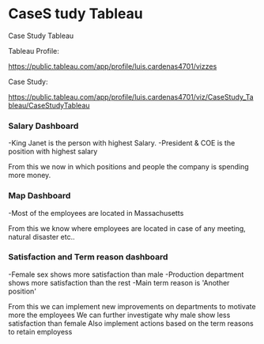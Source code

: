 # CaseS tudy Tableau
Case Study Tableau

Tableau Profile:

https://public.tableau.com/app/profile/luis.cardenas4701/vizzes

Case Study:

https://public.tableau.com/app/profile/luis.cardenas4701/viz/CaseStudy_Tableau/CaseStudyTableau

### Salary Dashboard
-King Janet is the person with highest Salary.
-President & COE is  the position with highest salary

From this we now in which positions and people the company is spending more money.

 ### Map Dashboard
-Most of the employees are located in Massachusetts

From this we know where employees are located in case of any meeting, natural disaster etc..

### Satisfaction and Term reason dashboard
-Female sex shows more satisfaction than male
-Production department shows more satisfaction than the rest
-Main term reason is 'Another position'

From this we can implement new improvements on departments to motivate more the employees
We can further investigate why male show less satisfaction than female
Also implement actions based on the term reasons to retain employess
